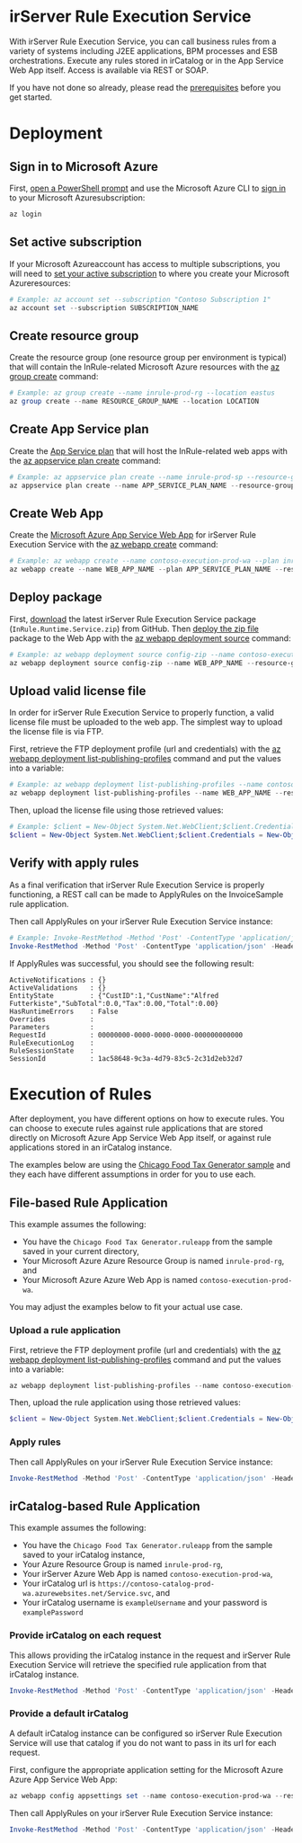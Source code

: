 ﻿﻿irServer Rule Execution Service
====
With irServer Rule Execution Service, you can call business rules from a variety of systems including J2EE applications, BPM processes and ESB orchestrations. Execute any rules stored in irCatalog or in the App Service Web App itself. Access is available via REST or SOAP.

If you have not done so already, please read the [prerequisites](../README.md#prerequisites) before you get started.

# Deployment

## Sign in to Microsoft Azure
First, [open a PowerShell prompt](https://docs.microsoft.com/en-us/powershell/scripting/setup/starting-windows-powershell) and use the Microsoft Azure CLI to [sign in](https://docs.microsoft.com/en-us/cli/azure/authenticate-azure-cli) to your Microsoft Azuresubscription:
```powershell
az login
```

## Set active subscription
If your Microsoft Azureaccount has access to multiple subscriptions, you will need to [set your active subscription](https://docs.microsoft.com/en-us/cli/azure/account#az-account-set) to where you create your Microsoft Azureresources:
```powershell
# Example: az account set --subscription "Contoso Subscription 1"
az account set --subscription SUBSCRIPTION_NAME
```

## Create resource group
Create the resource group (one resource group per environment is typical) that will contain the InRule-related Microsoft Azure resources with the [az group create](https://docs.microsoft.com/en-us/cli/azure/group#az-group-create) command:
```powershell
# Example: az group create --name inrule-prod-rg --location eastus
az group create --name RESOURCE_GROUP_NAME --location LOCATION
```

## Create App Service plan
Create the [App Service plan](https://docs.microsoft.com/en-us/azure/app-service/azure-web-sites-web-hosting-plans-in-depth-overview) that will host the InRule-related web apps with the [az appservice plan create](https://docs.microsoft.com/en-us/cli/azure/appservice/plan#az-appservice-plan-create) command:
```powershell
# Example: az appservice plan create --name inrule-prod-sp --resource-group inrule-prod-rg --location eastus
az appservice plan create --name APP_SERVICE_PLAN_NAME --resource-group RESOURCE_GROUP_NAME --location LOCATION
```

## Create Web App
Create the [Microsoft Azure App Service Web App](https://docs.microsoft.com/en-us/azure/app-service/app-service-web-overview) for irServer Rule Execution Service with the [az webapp create](https://docs.microsoft.com/en-us/cli/azure/webapp#az-webapp-create) command:
```powershell
# Example: az webapp create --name contoso-execution-prod-wa --plan inrule-prod-sp --resource-group inrule-prod-rg
az webapp create --name WEB_APP_NAME --plan APP_SERVICE_PLAN_NAME --resource-group RESOURCE_GROUP_NAME
```

## Deploy package
First, [download](https://github.com/InRule/AzureAppServices/releases/latest) the latest irServer Rule Execution Service package (`InRule.Runtime.Service.zip`) from GitHub. Then [deploy the zip file](https://docs.microsoft.com/en-us/azure/app-service/app-service-deploy-zip) package to the Web App with the [az webapp deployment source](https://docs.microsoft.com/en-us/cli/azure/webapp/deployment/source#az-webapp-deployment-source-config-zip) command:
```powershell
# Example: az webapp deployment source config-zip --name contoso-execution-prod-wa --resource-group inrule-prod-rg --src InRule.Runtime.Service.zip
az webapp deployment source config-zip --name WEB_APP_NAME --resource-group RESOURCE_GROUP_NAME --src FILE_PATH
```

## Upload valid license file
In order for irServer Rule Execution Service to properly function, a valid license file must be uploaded to the web app. The simplest way to upload the license file is via FTP.

First, retrieve the FTP deployment profile (url and credentials) with the [az webapp deployment list-publishing-profiles](https://docs.microsoft.com/en-us/cli/azure/webapp/deployment#az-webapp-deployment-list-publishing-profiles) command and put the values into a variable:
```powershell
# Example: az webapp deployment list-publishing-profiles --name contoso-execution-prod-wa --resource-group inrule-prod-rg --query "[?contains(publishMethod, 'FTP')].{publishUrl:publishUrl,userName:userName,userPWD:userPWD}[0]" | ConvertFrom-Json -OutVariable creds | Out-Null
az webapp deployment list-publishing-profiles --name WEB_APP_NAME --resource-group RESOURCE_GROUP_NAME --query "[?contains(publishMethod, 'FTP')].{publishUrl:publishUrl,userName:userName,userPWD:userPWD}[0]" | ConvertFrom-Json -OutVariable creds | Out-Null
```

Then, upload the license file using those retrieved values:
```powershell
# Example: $client = New-Object System.Net.WebClient;$client.Credentials = New-Object System.Net.NetworkCredential($creds.userName,$creds.userPWD);$uri = New-Object System.Uri($creds.publishUrl + "/InRuleLicense.xml");$client.UploadFile($uri, "$pwd\InRuleLicense.xml");
$client = New-Object System.Net.WebClient;$client.Credentials = New-Object System.Net.NetworkCredential($creds.userName,$creds.userPWD);$uri = New-Object System.Uri($creds.publishUrl + "/InRuleLicense.xml");$client.UploadFile($uri, "LICENSE_FILE_ABSOLUTE_PATH");
```

## Verify with apply rules
As a final verification that irServer Rule Execution Service is properly functioning, a REST call can be made to ApplyRules on the InvoiceSample rule application.

Then call ApplyRules on your irServer Rule Execution Service instance:
```powershell
# Example: Invoke-RestMethod -Method 'Post' -ContentType 'application/json' -Headers @{"Accept"="application/json"} -Uri https://contoso-execution-prod-wa.azurewebsites.net/HttpService.svc/ApplyRules -Body '{"RuleApp":{"FileName":"InvoiceSample.ruleappx"},"EntityState":"{\"CustID\":\"1\",\"LineItems\":[]}","EntityName":"Invoice"}'
Invoke-RestMethod -Method 'Post' -ContentType 'application/json' -Headers @{"Accept"="application/json"} -Uri https://WEB_APP_NAME.azurewebsites.net/HttpService.svc/ApplyRules -Body '{"RuleApp":{"FileName":"InvoiceSample.ruleappx"},"EntityState":"{\"CustID\":\"1\",\"LineItems\":[]}","EntityName":"Invoice"}'
```

If ApplyRules was successful, you should see the following result:
```
ActiveNotifications : {}
ActiveValidations   : {}
EntityState         : {"CustID":1,"CustName":"Alfred Futterkiste","SubTotal":0.0,"Tax":0.00,"Total":0.00}
HasRuntimeErrors    : False
Overrides           :
Parameters          :
RequestId           : 00000000-0000-0000-0000-000000000000
RuleExecutionLog    :
RuleSessionState    :
SessionId           : 1ac58648-9c3a-4d79-83c5-2c31d2eb32d7
```

# Execution of Rules

After deployment, you have different options on how to execute rules. You can choose to execute rules against rule applications that are stored directly on Microsoft Azure App Service Web App itself, or against rule applications stored in an irCatalog instance.

The examples below are using the [Chicago Food Tax Generator sample](https://github.com/InRule/Samples/tree/master/Authoring%20Samples/Chicago%20Food%20Tax%20Generator) and they each have different assumptions in order for you to use each.

## File-based Rule Application

This example assumes the following:
* You have the `Chicago Food Tax Generator.ruleapp` from the sample saved in your current directory,
* Your Microsoft Azure Azure Resource Group is named `inrule-prod-rg`, and
* Your Microsoft Azure Azure Web App is named `contoso-execution-prod-wa`.

You may adjust the examples below to fit your actual use case.

### Upload a rule application

First, retrieve the FTP deployment profile (url and credentials) with the [az webapp deployment list-publishing-profiles](https://docs.microsoft.com/en-us/cli/azure/webapp/deployment#az-webapp-deployment-list-publishing-profiles) command and put the values into a variable:
```powershell
az webapp deployment list-publishing-profiles --name contoso-execution-prod-wa --resource-group inrule-prod-rg --query "[?contains(publishMethod, 'FTP')].{publishUrl:publishUrl,userName:userName,userPWD:userPWD}[0]" | ConvertFrom-Json -OutVariable creds | Out-Null
```

Then, upload the rule application using those retrieved values:
```powershell
$client = New-Object System.Net.WebClient;$client.Credentials = New-Object System.Net.NetworkCredential($creds.userName,$creds.userPWD);$uri = New-Object System.Uri($creds.publishUrl + "/RuleApps/Chicago%20Food%20Tax%20Generator.ruleapp");$client.UploadFile($uri, "$pwd\Chicago Food Tax Generator.ruleapp");
```

### Apply rules
Then call ApplyRules on your irServer Rule Execution Service instance:
```powershell
Invoke-RestMethod -Method 'Post' -ContentType 'application/json' -Headers @{"Accept"="application/json"} -Uri https://contoso-execution-prod-wa.azurewebsites.net/HttpService.svc/ApplyRules -Body '{"RuleApp":{"FileName":"Chicago Food Tax Generator.ruleapp"},"EntityState":"{\"IsPlaceforEating\":true,\"ZIPCode\":\"60661\",\"OrderItems\":[{\"ItemType\":\"PreparedHot\",\"ItemCost\":7.0},{\"ItemType\":\"SyrupSoftDrink\",\"ItemCost\":1.5}]}","EntityName":"Order"}'
```

## irCatalog-based Rule Application

This example assumes the following:
* You have the `Chicago Food Tax Generator.ruleapp` from the sample saved to your irCatalog instance,
* Your Azure Resource Group is named `inrule-prod-rg`,
* Your irServer Azure Web App is named `contoso-execution-prod-wa`,
* Your irCatalog url is `https://contoso-catalog-prod-wa.azurewebsites.net/Service.svc`, and
* Your irCatalog username is `exampleUsername` and your password is `examplePassword`

### Provide irCatalog on each request

This allows providing the irCatalog instance in the request and irServer Rule Execution Service will retrieve the specified rule application from that irCatalog instance.
```powershell
Invoke-RestMethod -Method 'Post' -ContentType 'application/json' -Headers @{"Accept"="application/json"} -Uri https://contoso-execution-prod-wa.azurewebsites.net/HttpService.svc/ApplyRules -Body '{"RuleApp":{"Password":"examplePassword","RepositoryRuleAppRevisionSpec":{"RuleApplicationName":"ChicagoFoodTaxGenerator"},"RepositoryServiceUri":"https://contoso-catalog-prod-wa.azurewebsites.net/Service.svc","UserName":"exampleUsername"},"EntityState":"{\"IsPlaceforEating\":true,\"ZIPCode\":\"60661\",\"OrderItems\":[{\"ItemType\":\"PreparedHot\",\"ItemCost\":7.0},{\"ItemType\":\"SyrupSoftDrink\",\"ItemCost\":1.5}]}","EntityName":"Order"}'
```

### Provide a default irCatalog
A default irCatalog instance can be configured so irServer Rule Execution Service will use that catalog if you do not want to pass in its url for each request.

First, configure the appropriate application setting for the Microsoft Azure Azure App Service Web App:
```powershell
az webapp config appsettings set --name contoso-execution-prod-wa --resource-group inrule-prod-rg --settings inrule:runtime:service:catalog:catalogServiceUri="https://contoso-catalog-prod-wa.azurewebsites.net/Service.svc"
```

Then call ApplyRules on your irServer Rule Execution Service instance:
```powershell
Invoke-RestMethod -Method 'Post' -ContentType 'application/json' -Headers @{"Accept"="application/json"} -Uri https://contoso-execution-prod-wa.azurewebsites.net/HttpService.svc/ApplyRules -Body '{"RuleApp":{"Password":"examplePassword","RepositoryRuleAppRevisionSpec":{"RuleApplicationName":"ChicagoFoodTaxGenerator"},"UserName":"exampleUsername"},"EntityState":"{\"IsPlaceforEating\":true,\"ZIPCode\":\"60661\",\"OrderItems\":[{\"ItemType\":\"PreparedHot\",\"ItemCost\":7.0},{\"ItemType\":\"SyrupSoftDrink\",\"ItemCost\":1.5}]}","EntityName":"Order"}'
```